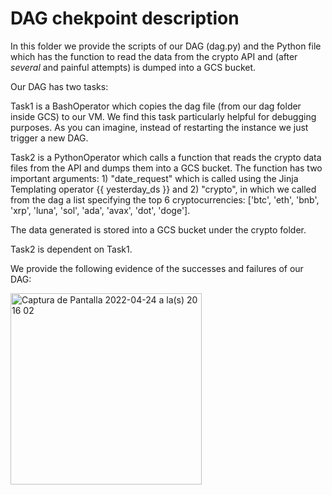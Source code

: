 # DAG chekpoint description

In this folder we provide the scripts of our DAG (dag.py) and the Python file which has the function to read the data from the crypto API and (after *several* and painful attempts) is dumped into a GCS bucket.

Our DAG has two tasks:

Task1 is a BashOperator which copies the dag file (from our dag folder inside GCS) to our VM. We find this task particularly helpful for debugging purposes. As you can imagine, instead of restarting the instance we just trigger a new DAG.

Task2 is a PythonOperator which calls a function that reads the crypto data files from the API and dumps them into a GCS bucket. The function has two important arguments: 1) "date_request" which is called using the Jinja Templating operator {{ yesterday_ds }} and 2) "crypto", in which we called from the dag a list specifying the top 6 cryptocurrencies: ['btc', 'eth', 'bnb', 'xrp', 'luna', 'sol', 'ada', 'avax', 'dot', 'doge'].

The data generated is stored into a GCS bucket under the crypto folder. 

Task2 is dependent on Task1.

We provide the following evidence of the successes and failures of our DAG:


<img width="306" alt="Captura de Pantalla 2022-04-24 a la(s) 20 16 02" src="https://user-images.githubusercontent.com/69408484/165005665-c3b923f1-7492-4c27-8258-8801d21518c2.png">
